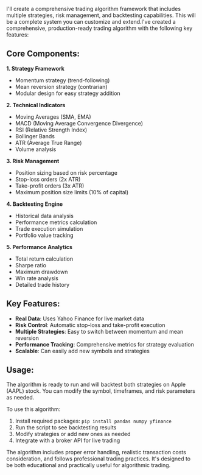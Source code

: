 I'll create a comprehensive trading algorithm framework that includes multiple strategies, risk management, and backtesting capabilities. This will be a complete system you can customize and extend.I've created a comprehensive, production-ready trading algorithm with the following key features:

## Core Components:

**1. Strategy Framework**
- Momentum strategy (trend-following)
- Mean reversion strategy (contrarian)
- Modular design for easy strategy addition

**2. Technical Indicators**
- Moving Averages (SMA, EMA)
- MACD (Moving Average Convergence Divergence)
- RSI (Relative Strength Index)
- Bollinger Bands
- ATR (Average True Range)
- Volume analysis

**3. Risk Management**
- Position sizing based on risk percentage
- Stop-loss orders (2x ATR)
- Take-profit orders (3x ATR)
- Maximum position size limits (10% of capital)

**4. Backtesting Engine**
- Historical data analysis
- Performance metrics calculation
- Trade execution simulation
- Portfolio value tracking

**5. Performance Analytics**
- Total return calculation
- Sharpe ratio
- Maximum drawdown
- Win rate analysis
- Detailed trade history

## Key Features:

- **Real Data**: Uses Yahoo Finance for live market data
- **Risk Control**: Automatic stop-loss and take-profit execution
- **Multiple Strategies**: Easy to switch between momentum and mean reversion
- **Performance Tracking**: Comprehensive metrics for strategy evaluation
- **Scalable**: Can easily add new symbols and strategies

## Usage:
The algorithm is ready to run and will backtest both strategies on Apple (AAPL) stock. You can modify the symbol, timeframes, and risk parameters as needed.

To use this algorithm:
1. Install required packages: `pip install pandas numpy yfinance`
2. Run the script to see backtesting results
3. Modify strategies or add new ones as needed
4. Integrate with a broker API for live trading

The algorithm includes proper error handling, realistic transaction costs consideration, and follows professional trading practices. It's designed to be both educational and practically useful for algorithmic trading.